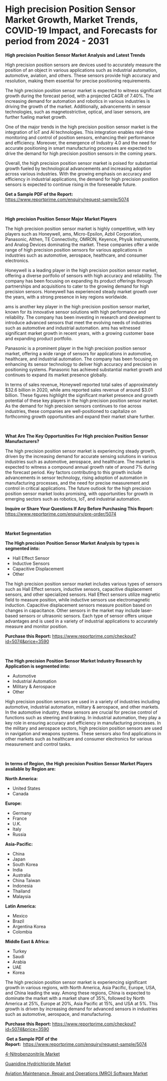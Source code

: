 <p><h1>High precision Position Sensor Market Growth, Market Trends, COVID-19 Impact, and Forecasts for period from 2024 - 2031</h1></p><p><strong>High precision Position Sensor Market Analysis and Latest Trends</strong></p>
<p><p>High precision position sensors are devices used to accurately measure the position of an object in various applications such as industrial automation, automotive, aviation, and others. These sensors provide high accuracy and resolution, making them essential for precise positioning requirements.</p><p>The high precision position sensor market is expected to witness significant growth during the forecast period, with a projected CAGR of 7.40%. The increasing demand for automation and robotics in various industries is driving the growth of the market. Additionally, advancements in sensor technologies, such as magnetostrictive, optical, and laser sensors, are further fueling market growth.</p><p>One of the major trends in the high precision position sensor market is the integration of IoT and AI technologies. This integration enables real-time monitoring and control of position sensors, enhancing their performance and efficiency. Moreover, the emergence of Industry 4.0 and the need for accurate positioning in smart manufacturing processes are expected to drive the demand for high precision position sensors in the coming years.</p><p>Overall, the high precision position sensor market is poised for substantial growth fueled by technological advancements and increasing adoption across various industries. With the growing emphasis on accuracy and efficiency in industrial applications, the demand for high precision position sensors is expected to continue rising in the foreseeable future.</p></p>
<p><strong>Get a Sample PDF of the Report:&nbsp;</strong> <a href="https://www.reportprime.com/enquiry/request-sample/5074">https://www.reportprime.com/enquiry/request-sample/5074</a></p>
<p>&nbsp;</p>
<p><strong>High precision Position Sensor Major Market Players</strong></p>
<p><p>The high precision position sensor market is highly competitive, with key players such as Honeywell, ams, Micro-Epsilon, Azbil Corporation, Panasonic, Althen, TE Connectivity, OMRON, Keyence, Physik Instrumente, and Analog Devices dominating the market. These companies offer a wide range of high precision position sensors for various applications in industries such as automotive, aerospace, healthcare, and consumer electronics.</p><p>Honeywell is a leading player in the high precision position sensor market, offering a diverse portfolio of sensors with high accuracy and reliability. The company has been focusing on expanding its product offerings through partnerships and acquisitions to cater to the growing demand for high precision sensors. Honeywell has experienced steady market growth over the years, with a strong presence in key regions worldwide.</p><p>ams is another key player in the high precision position sensor market, known for its innovative sensor solutions with high performance and reliability. The company has been investing in research and development to introduce advanced sensors that meet the evolving needs of industries such as automotive and industrial automation. ams has witnessed significant market growth in recent years, with a growing customer base and expanding product portfolio.</p><p>Panasonic is a prominent player in the high precision position sensor market, offering a wide range of sensors for applications in automotive, healthcare, and industrial automation. The company has been focusing on enhancing its sensor technology to deliver high accuracy and precision in positioning systems. Panasonic has achieved substantial market growth and continues to expand its market presence globally.</p><p>In terms of sales revenue, Honeywell reported total sales of approximately $32.6 billion in 2020, while ams reported sales revenue of around $3.01 billion. These figures highlight the significant market presence and growth potential of these key players in the high precision position sensor market. As the demand for high precision sensors continues to rise across industries, these companies are well-positioned to capitalize on forthcoming growth opportunities and expand their market share further.</p></p>
<p>&nbsp;</p>
<p><strong>What Are The Key Opportunities For High precision Position Sensor Manufacturers?</strong></p>
<p><p>The high precision position sensor market is experiencing steady growth, driven by the increasing demand for accurate sensing solutions in various industries such as automotive, aerospace, and healthcare. The market is expected to witness a compound annual growth rate of around 7% during the forecast period. Key factors contributing to this growth include advancements in sensor technology, rising adoption of automation in manufacturing processes, and the need for precise measurement and control in critical applications. The future outlook for the high precision position sensor market looks promising, with opportunities for growth in emerging sectors such as robotics, IoT, and industrial automation.</p></p>
<p><strong>Inquire or Share Your Questions If Any Before Purchasing This Report:</strong> <a href="https://www.reportprime.com/enquiry/pre-order/5074">https://www.reportprime.com/enquiry/pre-order/5074</a></p>
<p>&nbsp;</p>
<p><strong>Market Segmentation</strong></p>
<p><strong>The High precision Position Sensor Market Analysis by types is segmented into:</strong></p>
<p><ul><li>Hall Effect Sensor</li><li>Inductive Sensors</li><li>Capacitive Displacement</li><li>Other</li></ul></p>
<p><p>The high precision position sensor market includes various types of sensors such as Hall Effect sensors, inductive sensors, capacitive displacement sensors, and other specialized sensors. Hall Effect sensors utilize magnetic field to measure position, while inductive sensors use electromagnetic induction. Capacitive displacement sensors measure position based on changes in capacitance. Other sensors in the market may include laser-based sensors or ultrasonic sensors. Each type of sensor offers unique advantages and is used in a variety of industrial applications to accurately measure and monitor position.</p></p>
<p><strong>Purchase this Report:&nbsp;</strong><a href="https://www.reportprime.com/checkout?id=5074&price=3590">https://www.reportprime.com/checkout?id=5074&price=3590</a></p>
<p>&nbsp;</p>
<p><strong>The High precision Position Sensor Market Industry Research by Application is segmented into:</strong></p>
<p><ul><li>Automotive</li><li>Industrial Automation</li><li>Military & Aerospace</li><li>Other</li></ul></p>
<p><p>High precision position sensors are used in a variety of industries including automotive, industrial automation, military & aerospace, and other markets. In the automotive industry, these sensors are crucial for precise control of functions such as steering and braking. In industrial automation, they play a key role in ensuring accuracy and efficiency in manufacturing processes. In the military and aerospace sectors, high precision position sensors are used in navigation and weapons systems. These sensors also find applications in other markets such as healthcare and consumer electronics for various measurement and control tasks.</p></p>
<p>&nbsp;</p>
<p><strong>In terms of Region, the High precision Position Sensor Market Players available by Region are:</strong></p>
<p>
    <p> <strong> North America: </strong>
        <ul>
            <li>United States</li>
            <li>Canada</li>
        </ul>
        </p> 
    <p> <strong> Europe: </strong>
        <ul>
            <li>Germany</li>
            <li>France</li>
            <li>U.K.</li>
            <li>Italy</li>
            <li>Russia</li>
        </ul>
        </p> 
    <p> <strong> Asia-Pacific: </strong>
        <ul>
            <li>China</li>
            <li>Japan</li>
            <li>South Korea</li>
            <li>India</li>
            <li>Australia</li>
            <li>China Taiwan</li>
            <li>Indonesia</li>
            <li>Thailand</li>
            <li>Malaysia</li>
        </ul>
        </p> 
    <p> <strong> Latin America: </strong>
        <ul>
            <li>Mexico</li>
            <li>Brazil</li>
            <li>Argentina Korea</li>
            <li>Colombia</li>
        </ul>
        </p> 
    <p> <strong> Middle East & Africa: </strong>
        <ul>
            <li>Turkey</li>
            <li>Saudi</li>
            <li>Arabia</li>
            <li>UAE</li>
            <li>Korea</li>
        </ul>
    </p>
    </p>
<p><p>The high precision position sensor market is experiencing significant growth in various regions, with North America, Asia Pacific, Europe, USA, and China leading the way. Among these regions, China is expected to dominate the market with a market share of 35%, followed by North America at 25%, Europe at 20%, Asia Pacific at 15%, and USA at 5%. This growth is driven by increasing demand for advanced sensors in industries such as automotive, aerospace, and manufacturing.</p></p>
<p><strong>Purchase this Report: </strong><a href="https://www.reportprime.com/checkout?id=5074&price=3590">https://www.reportprime.com/checkout?id=5074&price=3590</a></p>
<p>&nbsp;<strong>Get a Sample PDF of the Report:&nbsp;&nbsp;</strong><a href="https://www.reportprime.com/enquiry/request-sample/5074">https://www.reportprime.com/enquiry/request-sample/5074</a></p>
<p><strong></strong></p>
<p><p><a href="https://www.linkedin.com/pulse/4-nitrobenzonitrile-market-size-furnishes-valuable-information-cumhe?trackingId=sl1bNP7J6avhrdxN%2FKzwTw%3D%3D">4-Nitrobenzonitrile Market</a></p><p><a href="https://www.linkedin.com/pulse/guanidine-hydrichloride-market-size-reflecting-forecast-till-9qoie?trackingId=Wb8%2FtEEhdAcJVmpvX7s8RA%3D%3D">Guanidine Hydrichloride Market</a></p><p><a href="https://www.linkedin.com/pulse/aviation-maintenance-repair-operations-mro-software-market-pfkne?trackingId=fmaCe9beG8da3oUFtQUCPw%3D%3D">Aviation Maintenance, Repair and Operations (MRO) Software Market</a></p></p>